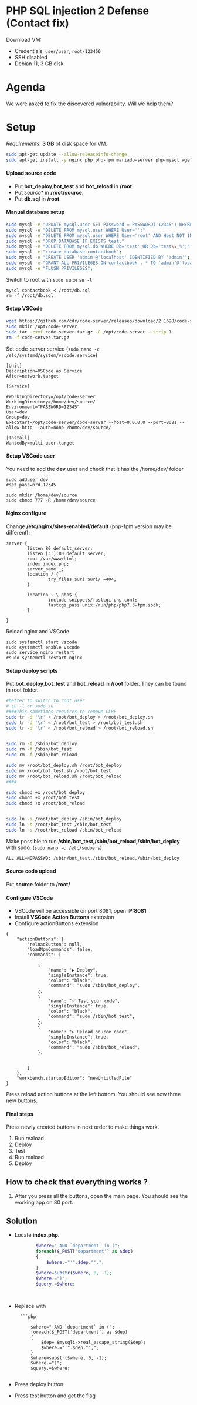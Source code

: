 # PHP SQL injection 2 Defense (Contact fix)

Download VM:
* Credentials: ```user/user```, ```root/123456```
* SSH disabled
* Debian 11, 3 GB disk


# Agenda

We were asked to fix the discovered vulnerability. Will we help them?


# Setup

*Requirements:*  **3 GB** of disk space for VM.

```bash
sudo apt-get update --allow-releaseinfo-change
sudo apt-get install -y nginx php php-fpm mariadb-server php-mysql wget unzip python python2.7 sqlmap curl sudo
```


#### Upload source code

- Put **bot_deploy**,**bot_test** and **bot_reload** in **/root**. 
- Put *source** in **/root/source**. 
- Put **db.sql** in **/root**. 



#### Manual database setup

```bash
sudo mysql -e "UPDATE mysql.user SET Password = PASSWORD('12345') WHERE User = 'root'"
sudo mysql -e "DELETE FROM mysql.user WHERE User='';"
sudo mysql -e "DELETE FROM mysql.user WHERE User='root' AND Host NOT IN ('localhost', '127.0.0.1', '::1');"
sudo mysql -e "DROP DATABASE IF EXISTS test;"
sudo mysql -e "DELETE FROM mysql.db WHERE Db='test' OR Db='test\\_%';"
sudo mysql -e "create database contactbook";
sudo mysql -e "CREATE USER 'admin'@'localhost' IDENTIFIED BY 'admin'";
sudo mysql -e "GRANT ALL PRIVILEGES ON contactbook . * TO 'admin'@'localhost'";
sudo mysql -e "FLUSH PRIVILEGES";
```


Switch to root with ```sudo su``` or ```su -l```
```
mysql contactbook < /root/db.sql
rm -f /root/db.sql
```



#### Setup VSCode

```bash
wget https://github.com/cdr/code-server/releases/download/2.1698/code-server2.1698-vsc1.41.1-linux-x86_64.tar.gz -O code-server.tar.gz
sudo mkdir /opt/code-server
sudo tar -zxvf code-server.tar.gz -C /opt/code-server --strip 1
rm -f code-server.tar.gz
```

Set code-server service (```sudo nano -c /etc/systemd/system/vscode.service```)



```
[Unit]
Description=VSCode as Service
After=network.target

[Service]

#WorkingDirectory=/opt/code-server
WorkingDirectory=/home/dev/source/
Environment="PASSWORD=12345"
User=dev
Group=dev
ExecStart=/opt/code-server/code-server --host=0.0.0.0 --port=8081 --allow-http --auth=none /home/dev/source/

[Install]
WantedBy=multi-user.target

```

#### Setup VSCode user

You need to add the **dev** user and check that it has the /home/dev/ folder

```
sudo adduser dev
#set password 12345

sudo mkdir /home/dev/source
sudo chmod 777 -R /home/dev/source

```



#### Nginx configure

Change **/etc/nginx/sites-enabled/default** (php-fpm version may be different):
```
server {
        listen 80 default_server;
        listen [::]:80 default_server;
        root /var/www/html;
        index index.php;
        server_name _;
        location / {
                try_files $uri $uri/ =404;
        }

        location ~ \.php$ {
                include snippets/fastcgi-php.conf;
                fastcgi_pass unix:/run/php/php7.3-fpm.sock;
        }

}

```


Reload nginx and VSCode
```
sudo systemctl start vscode
sudo systemctl enable vscode
sudo service nginx restart
#sudo systemctl restart nginx
```


#### Setup deploy scripts

Put **bot_deploy**,**bot_test** and **bot_reload** in **/root** folder. They can be found in root folder.

```bash
#better to switch to root user
# su -l or sudo su
####This sometimes requires to remove CLRF
sudo tr -d '\r' < /root/bot_deploy > /root/bot_deploy.sh
sudo tr -d '\r' < /root/bot_test > /root/bot_test.sh
sudo tr -d '\r' < /root/bot_reload > /root/bot_reload.sh


sudo rm -f /sbin/bot_deploy
sudo rm -f /sbin/bot_test
sudo rm -f /sbin/bot_reload

sudo mv /root/bot_deploy.sh /root/bot_deploy
sudo mv /root/bot_test.sh /root/bot_test
sudo mv /root/bot_reload.sh /root/bot_reload
####

sudo chmod +x /root/bot_deploy
sudo chmod +x /root/bot_test
sudo chmod +x /root/bot_reload


sudo ln -s /root/bot_deploy /sbin/bot_deploy
sudo ln -s /root/bot_test /sbin/bot_test
sudo ln -s /root/bot_reload /sbin/bot_reload
```



Make possible to run **/sbin/bot_test**,**/sbin/bot_reload**,**/sbin/bot_deploy** with sudo. (```sudo nano -c /etc/sudoers```)

```
ALL ALL=NOPASSWD: /sbin/bot_test,/sbin/bot_reload,/sbin/bot_deploy
```


#### Source code upload

Put **source** folder to **/root/**


#### Configure VSCode
- VSCode will be accessible on port 8081, open **IP:8081**
- Install **VSCode Action Buttons** extension
- Configure actionButtons extension 

```
{
    "actionButtons": {
        "reloadButton": null,
        "loadNpmCommands": false,
        "commands": [
		
            {
                "name": "▶ Deploy",
                "singleInstance": true,
                "color": "black",
                "command": "sudo /sbin/bot_deploy",
            },
            {
                "name": "✅ Test your code",
                "singleInstance": true,
                "color": "black",
                "command": "sudo /sbin/bot_test",
            },
            {
                "name": "↻ Reload source code",
                "singleInstance": true,
                "color": "black",
                "command": "sudo /sbin/bot_reload",
            },


        ]
    },
    "workbench.startupEditor": "newUntitledFile"
}
```
Press reload action buttons at the left bottom. You should see now three new buttons.


#### Final steps
Press newly created buttons in next order to make things work.
1. Run reaload
2. Deploy
3. Test 
4. Run reaload
5. Deploy


## How to check that everything works ?
1. After you press all the buttons,  open the main page. You should see the working app on 80 port. 


## Solution

- Locate **index.php**. 
    ```php
			$where=" AND `department` in (";
			foreach($_POST['department'] as $dep)
			{
				$where.="'".$dep."',";
			}
			$where=substr($where, 0, -1);
			$where.=")";
			$query.=$where;

		
    ```
- Replace with
	
	    ```php

			$where=" AND `department` in (";
			foreach($_POST['department'] as $dep)
			{
				$dep= $mysqli->real_escape_string($dep);
				$where.="'".$dep."',";
			}
			$where=substr($where, 0, -1);
			$where.=")";
			$query.=$where;
    ```
	
- Press deploy button
- Press test button and get the flag
